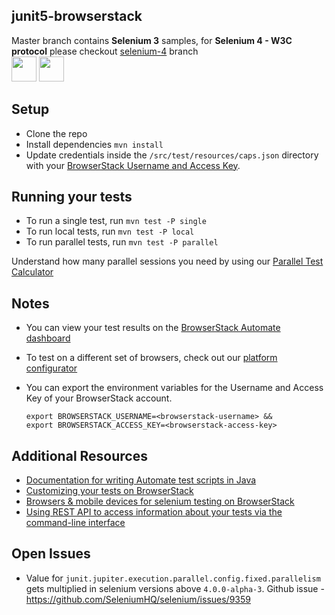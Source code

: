 ##  junit5-browserstack
Master branch contains **Selenium 3** samples, for **Selenium 4 - W3C protocol** please checkout [selenium-4](https://github.com/nithyamn/junit5-browserstack/tree/selenium-4) branch
</br>
<a href="https://browserstack.com"><img src="https://avatars.githubusercontent.com/u/1119453?s=200&v=4" width="40" height="40"></a>
<a href="https://junit.org/junit5/"><img src="https://camo.githubusercontent.com/abbaedce4b226ea68b0fd43521472b0b146d5ed57956116f69752f43e7ddd7d8/68747470733a2f2f6a756e69742e6f72672f6a756e6974352f6173736574732f696d672f6a756e6974352d6c6f676f2e706e67" width="40" height="40" ></a>
## Setup
* Clone the repo
* Install dependencies `mvn install`
* Update credentials inside the `/src/test/resources/caps.json` directory with your [BrowserStack Username and Access Key](https://www.browserstack.com/accounts/settings).

## Running your tests
* To run a single test, run `mvn test -P single`
* To run local tests, run `mvn test -P local`
* To run parallel tests, run `mvn test -P parallel`

Understand how many parallel sessions you need by using our [Parallel Test Calculator](https://www.browserstack.com/automate/parallel-calculator?ref=github)

## Notes
* You can view your test results on the [BrowserStack Automate dashboard](https://www.browserstack.com/automate)
* To test on a different set of browsers, check out our [platform configurator](https://www.browserstack.com/automate/java#setting-os-and-browser)
* You can export the environment variables for the Username and Access Key of your BrowserStack account.

  ```
  export BROWSERSTACK_USERNAME=<browserstack-username> &&
  export BROWSERSTACK_ACCESS_KEY=<browserstack-access-key>
  ```

## Additional Resources
* [Documentation for writing Automate test scripts in Java](https://www.browserstack.com/automate/java)
* [Customizing your tests on BrowserStack](https://www.browserstack.com/automate/capabilities)
* [Browsers & mobile devices for selenium testing on BrowserStack](https://www.browserstack.com/list-of-browsers-and-platforms?product=automate)
* [Using REST API to access information about your tests via the command-line interface](https://www.browserstack.com/automate/rest-api)

## Open Issues
* Value for `junit.jupiter.execution.parallel.config.fixed.parallelism` gets multiplied in selenium versions above `4.0.0-alpha-3`. Github issue - https://github.com/SeleniumHQ/selenium/issues/9359